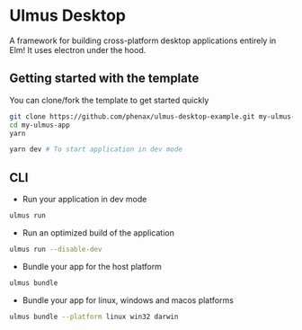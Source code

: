 # Ulmus Desktop

A framework for building cross-platform desktop applications entirely in Elm! It uses electron under the hood.


## Getting started with the template

You can clone/fork the template to get started quickly
```sh
git clone https://github.com/phenax/ulmus-desktop-example.git my-ulmus-app
cd my-ulmus-app
yarn

yarn dev # To start application in dev mode
```


## CLI

* Run your application in dev mode
```sh
ulmus run
```

* Run an optimized build of the application
```sh
ulmus run --disable-dev
```

* Bundle your app for the host platform
```sh
ulmus bundle
```

* Bundle your app for linux, windows and macos platforms
```sh
ulmus bundle --platform linux win32 darwin
```

